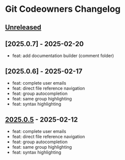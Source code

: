 <!-- Keep a Changelog guide -> https://keepachangelog.com -->

# Git Codeowners Changelog

## [Unreleased]

## [2025.0.7] - 2025-02-20

- feat: add documentation builder (comment folder)

## [2025.0.6] - 2025-02-17

- feat: complete user emails
- feat: direct file reference navigation
- feat: group autocompletion
- feat: same group highlighting
- feat: syntax highlighting

## [2025.0.5] - 2025-02-12

- feat: complete user emails
- feat: direct file reference navigation
- feat: group autocompletion
- feat: same group highlighting
- feat: syntax highlighting

[Unreleased]: https://github.com/xepozz/git-codeowners-plugin/compare/v2025.0.5...HEAD
[2025.0.5]: https://github.com/xepozz/git-codeowners-plugin/commits/v2025.0.5
